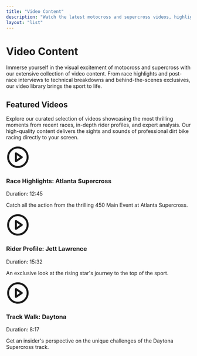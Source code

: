 ```yaml
---
title: "Video Content"
description: "Watch the latest motocross and supercross videos, highlights, interviews, and exclusive behind-the-scenes footage."
layout: "list"
---
```


# Video Content

Immerse yourself in the visual excitement of motocross and supercross with our extensive collection of video content. From race highlights and post-race interviews to technical breakdowns and behind-the-scenes exclusives, our video library brings the sport to life.

## Featured Videos

Explore our curated selection of videos showcasing the most thrilling moments from recent races, in-depth rider profiles, and expert analysis. Our high-quality content delivers the sights and sounds of professional dirt bike racing directly to your screen.

<div class="grid grid-cols-1 md:grid-cols-2 lg:grid-cols-3 gap-6 my-8">
  <div class="video-card bg-neutral-100 dark:bg-neutral-800 rounded-lg overflow-hidden shadow-lg">
    <div class="aspect-video bg-neutral-200 dark:bg-neutral-700 relative">
      <div class="absolute inset-0 flex items-center justify-center">
        <svg xmlns="http://www.w3.org/2000/svg" width="64" height="64" viewBox="0 0 24 24" fill="none" stroke="currentColor" stroke-width="2" stroke-linecap="round" stroke-linejoin="round" class="text-primary">
          <circle cx="12" cy="12" r="10"></circle>
          <polygon points="10 8 16 12 10 16 10 8"></polygon>
        </svg>
      </div>
    </div>
    <div class="p-4">
      <h3 class="text-xl font-bold mb-2">Race Highlights: Atlanta Supercross</h3>
      <p class="text-sm text-neutral-600 dark:text-neutral-400 mb-2">Duration: 12:45</p>
      <p>Catch all the action from the thrilling 450 Main Event at Atlanta Supercross.</p>
    </div>
  </div>
  
  <div class="video-card bg-neutral-100 dark:bg-neutral-800 rounded-lg overflow-hidden shadow-lg">
    <div class="aspect-video bg-neutral-200 dark:bg-neutral-700 relative">
      <div class="absolute inset-0 flex items-center justify-center">
        <svg xmlns="http://www.w3.org/2000/svg" width="64" height="64" viewBox="0 0 24 24" fill="none" stroke="currentColor" stroke-width="2" stroke-linecap="round" stroke-linejoin="round" class="text-primary">
          <circle cx="12" cy="12" r="10"></circle>
          <polygon points="10 8 16 12 10 16 10 8"></polygon>
        </svg>
      </div>
    </div>
    <div class="p-4">
      <h3 class="text-xl font-bold mb-2">Rider Profile: Jett Lawrence</h3>
      <p class="text-sm text-neutral-600 dark:text-neutral-400 mb-2">Duration: 15:32</p>
      <p>An exclusive look at the rising star's journey to the top of the sport.</p>
    </div>
  </div>
  
  <div class="video-card bg-neutral-100 dark:bg-neutral-800 rounded-lg overflow-hidden shadow-lg">
    <div class="aspect-video bg-neutral-200 dark:bg-neutral-700 relative">
      <div class="absolute inset-0 flex items-center justify-center">
        <svg xmlns="http://www.w3.org/2000/svg" width="64" height="64" viewBox="0 0 24 24" fill="none" stroke="currentColor" stroke-width="2" stroke-linecap="round" stroke-linejoin="round" class="text-primary">
          <circle cx="12" cy="12" r="10"></circle>
          <polygon points="10 8 16 12 10 16 10 8"></polygon>
        </svg>
      </div>
    </div>
    <div class="p-4">
      <h3 class="text-xl font-bold mb-2">Track Walk: Daytona</h3>
      <p class="text-sm text-neutral-600 dark:text-neutral-400 mb-2">Duration: 8:17</p>
      <p>Get an insider's perspective on the unique challenges of the Daytona Supercross track.</p>
    </div>
  </div>
</div>